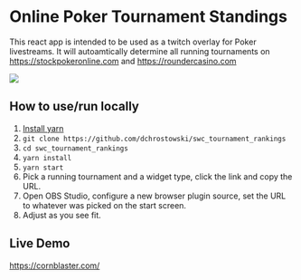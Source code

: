 # Online Poker Tournament Standings

This react app is intended to be used as a twitch overlay for Poker livestreams.  It will autoamtically determine all running tournaments on https://stockpokeronline.com and https://roundercasino.com

<img src="https://raw.githubusercontent.com/dchrostowski/swc_tournament_rankings/master/widget_demo.png"/>

## How to use/run locally

1. [Install yarn](https://classic.yarnpkg.com/en/docs/install)
2. `git clone https://github.com/dchrostowski/swc_tournament_rankings`
3. `cd swc_tournament_rankings`
4. `yarn install`
5. `yarn start`
6. Pick a running tournament and a widget type, click the link and copy the URL.
6. Open OBS Studio, configure a new browser plugin source, set the URL to whatever was picked on the start screen.
7. Adjust as you see fit.

## Live Demo
https://cornblaster.com/ 